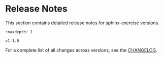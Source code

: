 # Release Notes

This section contains detailed release notes for sphinx-exercise versions.

```{toctree}
:maxdepth: 1

v1.1.0
```

For a complete list of all changes across versions, see the [CHANGELOG](https://github.com/executablebooks/sphinx-exercise/blob/main/CHANGELOG.md).
